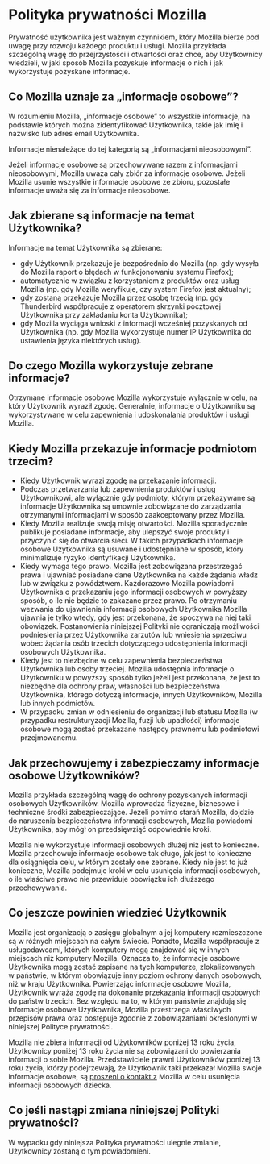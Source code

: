 # Polityka prywatności Mozilla

Prywatność użytkownika jest ważnym czynnikiem, który Mozilla bierze pod uwagę przy rozwoju każdego produktu i usługi. Mozilla przykłada szczególną wagę do przejrzystości i otwartości oraz chce, aby Użytkownicy wiedzieli, w jaki sposób Mozilla pozyskuje informacje o nich i jak wykorzystuje pozyskane informacje.

## Co Mozilla uznaje za „informacje osobowe”?

W rozumieniu Mozilla, „informacje osobowe” to wszystkie informacje, na podstawie których można zidentyfikować Użytkownika, takie jak imię i nazwisko lub adres email Użytkownika.

Informacje nienależące do tej kategorią są „informacjami nieosobowymi”.

Jeżeli informacje osobowe są przechowywane razem z informacjami nieosobowymi, Mozilla uważa cały zbiór za informacje osobowe. Jeżeli Mozilla usunie wszystkie informacje osobowe ze zbioru, pozostałe informacje uważa się za informacje nieosobowe.

## Jak zbierane są informacje na temat Użytkownika?

Informacje na temat Użytkownika są zbierane:

* gdy Użytkownik przekazuje je bezpośrednio do Mozilla (np. gdy wysyła do Mozilla raport o błędach w funkcjonowaniu systemu Firefox);
* automatycznie w związku z korzystaniem z produktów oraz usług Mozilla (np. gdy Mozilla weryfikuje, czy system Firefox jest aktualny);
* gdy zostaną przekazuje Mozilla przez osobę trzecią (np. gdy Thunderbird współpracuje z operatorem skrzynki pocztowej Użytkownika przy zakładaniu konta Użytkownika);
* gdy Mozilla wyciąga wnioski z informacji wcześniej pozyskanych od Użytkownika (np. gdy Mozilla wykorzystuje numer IP Użytkownika do ustawienia języka niektórych usług).

## Do czego Mozilla wykorzystuje zebrane informacje?

Otrzymane informacje osobowe Mozilla wykorzystuje wyłącznie w celu, na który Użytkownik wyraził zgodę. Generalnie, informacje o Użytkowniku są wykorzystywane w celu zapewnienia i udoskonalania produktów i usługi Mozilla.

## Kiedy Mozilla przekazuje informacje podmiotom trzecim?

* Kiedy Użytkownik wyrazi zgodę na przekazanie informacji.
* Podczas przetwarzania lub zapewnienia produktów i usług Użytkownikowi, ale wyłącznie gdy podmioty, którym przekazywane są informacje Użytkownika są umownie zobowiązane do zarządzania otrzymanymi informacjami w sposób zaakceptowany przez Mozilla.
* Kiedy Mozilla realizuje swoją misję otwartości. Mozilla sporadycznie publikuje posiadane informacje, aby ulepszyć swoje produkty i przyczynić się do otwarcia sieci. W takich przypadkach informacje osobowe Użytkownika są usuwane i udostępniane w sposób, który minimalizuje ryzyko identyfikacji Użytkownika.
* Kiedy wymaga tego prawo. Mozilla jest zobowiązana przestrzegać prawa i ujawniać posiadane dane Użytkownika na każde żądania władz lub w związku z powództwem. Każdorazowo Mozilla powiadomi Użytkownika o przekazaniu jego informacji osobowych w powyższy sposób, o ile nie będzie to zakazane przez prawo. Po otrzymaniu wezwania do ujawnienia informacji osobowych Użytkownika Mozilla ujawnia je tylko wtedy, gdy jest przekonana, że spoczywa na niej taki obowiązek. Postanowienia niniejszej Polityki nie ograniczają możliwości podniesienia przez Użytkownika zarzutów lub wniesienia sprzeciwu wobec żądania osób trzecich dotyczącego udostępnienia informacji osobowych Użytkownika.
* Kiedy jest to niezbędne w celu zapewnienia bezpieczeństwa Użytkownika lub osoby trzeciej. Mozilla udostępnia informacje o Użytkowniku w powyższy sposób tylko jeżeli jest przekonana, że jest to niezbędne dla ochrony praw, własności lub bezpieczeństwa Użytkownika, którego dotyczą informacje, innych Użytkowników, Mozilla lub innych podmiotów.
* W przypadku zmian w odniesieniu do organizacji lub statusu Mozilla (w przypadku restrukturyzacji Mozilla, fuzji lub upadłości) informacje osobowe mogą zostać przekazane następcy prawnemu lub podmiotowi przejmowanemu.

## Jak przechowujemy i zabezpieczamy informacje osobowe Użytkowników?

Mozilla przykłada szczególną wagę do ochrony pozyskanych informacji osobowych Użytkowników. Mozilla wprowadza fizyczne, biznesowe i techniczne środki zabezpieczające. Jeżeli pomimo starań Mozilla, dojdzie do naruszenia bezpieczeństwa informacji osobowych, Mozilla powiadomi Użytkownika, aby mógł on przedsięwziąć odpowiednie kroki.

Mozilla nie wykorzystuje informacji osobowych dłużej niż jest to konieczne. Mozilla przechowuje informacje osobowe tak długo, jak jest to konieczne dla osiągnięcia celu, w którym zostały one zebrane. Kiedy nie jest to już konieczne, Mozilla podejmuje kroki w celu usunięcia informacji osobowych, o ile właściwe prawo nie przewiduje obowiązku ich dłuższego przechowywania.

## Co jeszcze powinien wiedzieć Użytkownik

Mozilla jest organizacją o zasięgu globalnym a jej komputery rozmieszczone są w różnych miejscach na całym świecie. Ponadto, Mozilla współpracuje z usługodawcami, których komputery mogą znajdować się w innych miejscach niż komputery Mozilla. Oznacza to, że informacje osobowe Użytkownika mogą zostać zapisane na tych komputerze, zlokalizowanych w państwie, w którym obowiązuje inny poziom ochrony danych osobowych, niż w kraju Użytkownika. Powierzając informacje osobowe Mozilla, Użytkownik wyraża zgodę na dokonanie przekazania informacji osobowych do państw trzecich. Bez względu na to, w którym państwie znajdują się informacje osobowe Użytkownika, Mozilla przestrzega właściwych przepisów prawa oraz postępuje zgodnie z zobowiązaniami określonymi w niniejszej Polityce prywatności.

Mozilla nie zbiera informacji od Użytkowników poniżej 13 roku życia, Użytkownicy poniżej 13 roku życia nie są zobowiązani do powierzania informacji o sobie Mozilla. Przedstawiciele prawni Użytkowników poniżej 13 roku życia, którzy podejrzewają, że Użytkownik taki przekazał Mozilla swoje informacje osobowe, są [proszeni o kontakt z](https://www.mozilla.org/privacy/policies/firefox-os/) Mozilla w celu usunięcia informacji osobowych dziecka.

## Co jeśli nastąpi zmiana niniejszej Polityki prywatności?

W wypadku gdy niniejsza Polityka prywatności ulegnie zmianie, Użytkownicy zostaną o tym powiadomieni.
